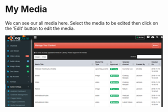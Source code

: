 # My Media

We can see our all media here. Select the media to be edited then click on the ‘Edit’ button to edit the media.

![](../.gitbook/assets/image%20%28165%29.png)

